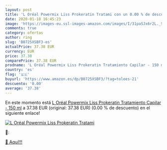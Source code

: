 ```yaml
---
layout: post
title: 'L Oréal Powermix Liss Prokeratin Tratami con un 0.00 % de descuento'
date: 2020-01-18 16:45:23
image: 'https://images-eu.ssl-images-amazon.com/images/I/31paSJx6r2L._SL200_.jpg'
comments: true
category: ofertas
author: ring
slug: 'B0725XSBF3-es'
actualPrice: 37.38 EUR
currency: EUR
price: 37.38
comparePrice: 37.38 EUR
prodname: 'L Oréal Powermix Liss Prokeratin Tratamiento Capilar - 150 ml'
country: 'es'
flag: '🇪🇸'
buyurl: 'https://www.amazon.es/dp/B0725XSBF3/?tag=tolees-21'
descuento: '0.00'
average: '37.38'
---
```


En este momento está [L Oréal Powermix Liss Prokeratin Tratamiento Capilar - 150 ml](https://www.amazon.es/dp/B0725XSBF3/?tag=tolees-21) a 37.38 EUR (original: 37.38 EUR) (0.00 %  de descuento) en el siguiente enlace!

[![L Oréal Powermix Liss Prokeratin Tratami](https://images-eu.ssl-images-amazon.com/images/I/31paSJx6r2L._SL200_.jpg)](https://www.amazon.es/dp/B0725XSBF3/?tag=tolees-21)

🔎:


[🛒 Aquí!!!](https://www.amazon.es/dp/B0725XSBF3/?tag=tolees-21)
